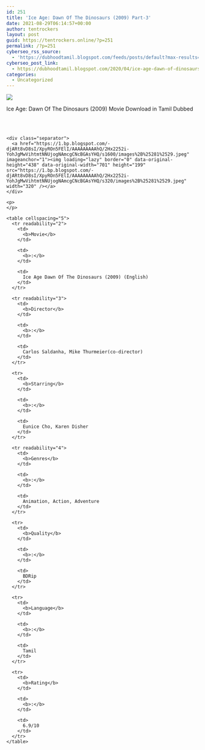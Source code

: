 ```yaml
---
id: 251
title: 'Ice Age: Dawn Of The Dinosaurs (2009) Part-3'
date: 2021-08-29T06:14:57+00:00
author: tentrockers
layout: post
guid: https://tentrockers.online/?p=251
permalink: /?p=251
cyberseo_rss_source:
  - 'https://dubhoodtamil.blogspot.com/feeds/posts/default?max-results=150&start-index=301'
cyberseo_post_link:
  - https://dubhoodtamil.blogspot.com/2020/04/ice-age-dawn-of-dinosaurs-2009-part-3.html
categories:
  - Uncategorized
---
```

<div class="media_block">
  <img src="https://1.bp.blogspot.com/-djARt8vD8sI/XpyROn5FElI/AAAAAAAAAhQ/2Hx2252i-YohJgMwVihtmtNNUjogNAmcgCNcBGAsYHQ/s72-c/images%2B%25281%2529.jpeg" class="media_thumbnail" />
</div>

<div dir="ltr" trbidi="on" readability="6.8114478114478">
  <p>
    <span>Ice Age: Dawn Of The Dinosaurs (2009) Movie Download in Tamil Dubbed</span>
  </p>
  
  <div>
    <span><br /></span><br /> </p> 
    
    <div class="separator">
      <a href="https://1.bp.blogspot.com/-djARt8vD8sI/XpyROn5FElI/AAAAAAAAAhQ/2Hx2252i-YohJgMwVihtmtNNUjogNAmcgCNcBGAsYHQ/s1600/images%2B%25281%2529.jpeg" imageanchor="1"><img loading="lazy" border="0" data-original-height="438" data-original-width="701" height="199" src="https://1.bp.blogspot.com/-djARt8vD8sI/XpyROn5FElI/AAAAAAAAAhQ/2Hx2252i-YohJgMwVihtmtNNUjogNAmcgCNcBGAsYHQ/s320/images%2B%25281%2529.jpeg" width="320" /></a>
    </div>
    
    <p>
    </p>
    
    <table cellspacing="5">
      <tr readability="2">
        <td>
          <b>Movie</b>
        </td>
        
        <td>
          <b>:</b>
        </td>
        
        <td>
          Ice Age Dawn Of The Dinosaurs (2009) (English)
        </td>
      </tr>
      
      <tr readability="3">
        <td>
          <b>Director</b>
        </td>
        
        <td>
          <b>:</b>
        </td>
        
        <td>
          Carlos Saldanha, Mike Thurmeier(co-director)
        </td>
      </tr>
      
      <tr>
        <td>
          <b>Starring</b>
        </td>
        
        <td>
          <b>:</b>
        </td>
        
        <td>
          Eunice Cho, Karen Disher
        </td>
      </tr>
      
      <tr readability="4">
        <td>
          <b>Genres</b>
        </td>
        
        <td>
          <b>:</b>
        </td>
        
        <td>
          Animation, Action, Adventure
        </td>
      </tr>
      
      <tr>
        <td>
          <b>Quality</b>
        </td>
        
        <td>
          <b>:</b>
        </td>
        
        <td>
          BDRip
        </td>
      </tr>
      
      <tr>
        <td>
          <b>Language</b>
        </td>
        
        <td>
          <b>:</b>
        </td>
        
        <td>
          Tamil
        </td>
      </tr>
      
      <tr>
        <td>
          <b>Rating</b>
        </td>
        
        <td>
          <b>:</b>
        </td>
        
        <td>
          6.9/10
        </td>
      </tr>
    </table>
  </div>
</div>